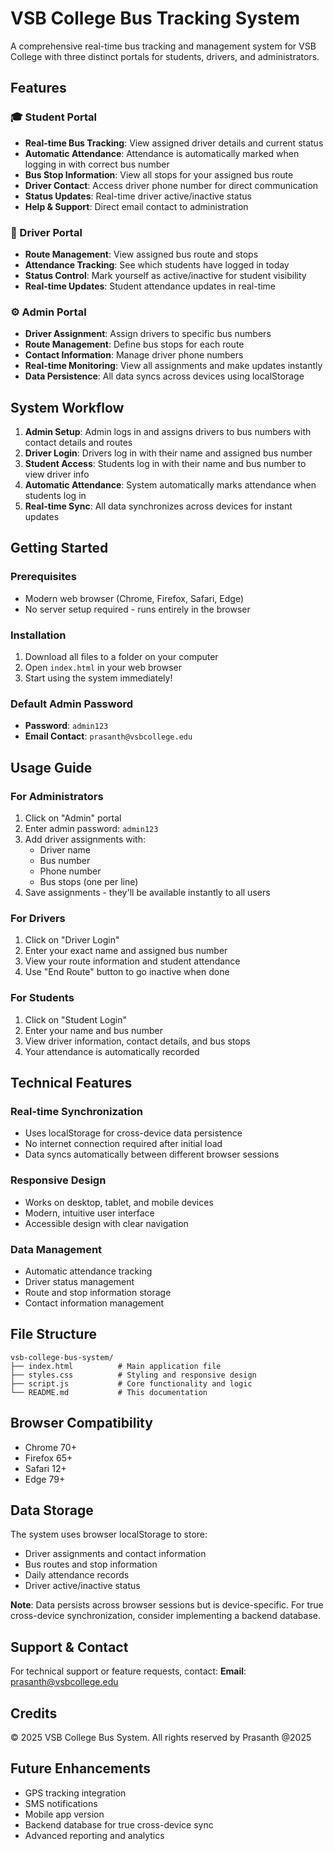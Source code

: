 # VSB College Bus Tracking System

A comprehensive real-time bus tracking and management system for VSB College with three distinct portals for students, drivers, and administrators.

## Features

### 🎓 Student Portal
- **Real-time Bus Tracking**: View assigned driver details and current status
- **Automatic Attendance**: Attendance is automatically marked when logging in with correct bus number
- **Bus Stop Information**: View all stops for your assigned bus route
- **Driver Contact**: Access driver phone number for direct communication
- **Status Updates**: Real-time driver active/inactive status
- **Help & Support**: Direct email contact to administration

### 🚌 Driver Portal
- **Route Management**: View assigned bus route and stops
- **Attendance Tracking**: See which students have logged in today
- **Status Control**: Mark yourself as active/inactive for student visibility
- **Real-time Updates**: Student attendance updates in real-time

### ⚙️ Admin Portal
- **Driver Assignment**: Assign drivers to specific bus numbers
- **Route Management**: Define bus stops for each route
- **Contact Information**: Manage driver phone numbers
- **Real-time Monitoring**: View all assignments and make updates instantly
- **Data Persistence**: All data syncs across devices using localStorage

## System Workflow

1. **Admin Setup**: Admin logs in and assigns drivers to bus numbers with contact details and routes
2. **Driver Login**: Drivers log in with their name and assigned bus number
3. **Student Access**: Students log in with their name and bus number to view driver info
4. **Automatic Attendance**: System automatically marks attendance when students log in
5. **Real-time Sync**: All data synchronizes across devices for instant updates

## Getting Started

### Prerequisites
- Modern web browser (Chrome, Firefox, Safari, Edge)
- No server setup required - runs entirely in the browser

### Installation
1. Download all files to a folder on your computer
2. Open `index.html` in your web browser
3. Start using the system immediately!

### Default Admin Password
- **Password**: `admin123`
- **Email Contact**: `prasanth@vsbcollege.edu`

## Usage Guide

### For Administrators
1. Click on "Admin" portal
2. Enter admin password: `admin123`
3. Add driver assignments with:
   - Driver name
   - Bus number
   - Phone number
   - Bus stops (one per line)
4. Save assignments - they'll be available instantly to all users

### For Drivers
1. Click on "Driver Login"
2. Enter your exact name and assigned bus number
3. View your route information and student attendance
4. Use "End Route" button to go inactive when done

### For Students
1. Click on "Student Login"
2. Enter your name and bus number
3. View driver information, contact details, and bus stops
4. Your attendance is automatically recorded

## Technical Features

### Real-time Synchronization
- Uses localStorage for cross-device data persistence
- No internet connection required after initial load
- Data syncs automatically between different browser sessions

### Responsive Design
- Works on desktop, tablet, and mobile devices
- Modern, intuitive user interface
- Accessible design with clear navigation

### Data Management
- Automatic attendance tracking
- Driver status management
- Route and stop information storage
- Contact information management

## File Structure
```
vsb-college-bus-system/
├── index.html          # Main application file
├── styles.css          # Styling and responsive design
├── script.js           # Core functionality and logic
└── README.md           # This documentation
```

## Browser Compatibility
- Chrome 70+
- Firefox 65+
- Safari 12+
- Edge 79+

## Data Storage
The system uses browser localStorage to store:
- Driver assignments and contact information
- Bus routes and stop information
- Daily attendance records
- Driver active/inactive status

**Note**: Data persists across browser sessions but is device-specific. For true cross-device synchronization, consider implementing a backend database.

## Support & Contact
For technical support or feature requests, contact:
**Email**: prasanth@vsbcollege.edu

## Credits
© 2025 VSB College Bus System. All rights reserved by Prasanth @2025

## Future Enhancements
- GPS tracking integration
- SMS notifications
- Mobile app version
- Backend database for true cross-device sync
- Advanced reporting and analytics
